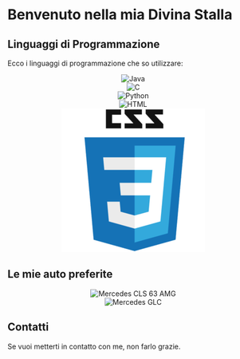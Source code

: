 # Benvenuto nella mia Divina Stalla

## Linguaggi di Programmazione

Ecco i linguaggi di programmazione che so utilizzare:

<div align="center">

![Java](https://cdn.iconscout.com/icon/free/png-256/free-java-logo-icon-download-in-svg-png-gif-file-formats--wordmark-programming-language-pack-logos-icons-1174953.png?f=webp&w=300)  
![C](https://www.egovaleo.it/wp-content/uploads/2023/10/logo-c.jpg)  
![Python](https://files.prepinsta.com/wp-content/uploads/2020/07/python-removebg-preview.webp)  
![HTML](https://cdn.pixabay.com/photo/2017/08/05/11/16/logo-2582748_640.png)  
![CSS](https://raw.githubusercontent.com/github/explore/80688e429a7d4ef2fca1e82350fe8e3517d3494d/topics/css/css.png)

</div>

## Le mie auto preferite

<div align="center">

![Mercedes CLS 63 AMG](https://cdn.motor1.com/images/mgl/nAylQR/s1/mercedes-amg-c-63-s-e-performance-2023-f1-edition.jpg)  
![Mercedes GLC](https://www.autoscout24.it/cms-content-assets/14iaHGmHq9WPT1ICMiutSo-c5f2ecaee9229b73ade40f50b6eda07c-Mercedes_GLC-1100.jpg)

</div>

## Contatti

Se vuoi metterti in contatto con me, non farlo grazie.
